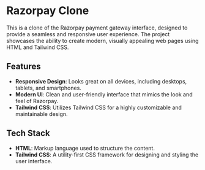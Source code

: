 # Razorpay Clone

This is a clone of the Razorpay payment gateway interface, designed to provide a seamless and responsive user experience. The project showcases the ability to create modern, visually appealing web pages using HTML and Tailwind CSS.

## Features

- **Responsive Design**: Looks great on all devices, including desktops, tablets, and smartphones.
- **Modern UI**: Clean and user-friendly interface that mimics the look and feel of Razorpay.
- **Tailwind CSS**: Utilizes Tailwind CSS for a highly customizable and maintainable design.

## Tech Stack

- **HTML**: Markup language used to structure the content.
- **Tailwind CSS**: A utility-first CSS framework for designing and styling the user interface.
